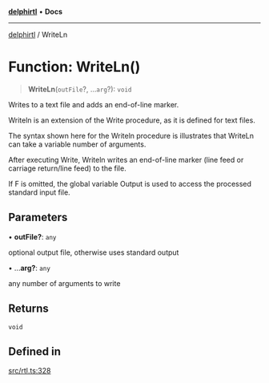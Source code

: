 [**delphirtl**](../README.md) • **Docs**

***

[delphirtl](../globals.md) / WriteLn

# Function: WriteLn()

> **WriteLn**(`outFile`?, ...`arg`?): `void`

Writes to a text file and adds an end-of-line marker.

Writeln is an extension of the Write procedure, as it is defined for text files.

The syntax shown here for the Writeln procedure is illustrates that WriteLn can take a variable number of arguments.

After executing Write, Writeln writes an end-of-line marker (line feed or carriage return/line feed) to the file.

If F is omitted, the global variable Output is used to access the processed standard input file.

## Parameters

• **outFile?**: `any`

optional output file, otherwise uses standard output

• ...**arg?**: `any`

any number of arguments to write

## Returns

`void`

## Defined in

[src/rtl.ts:328](https://github.com/chuacw/delphirtl/blob/05c2ea653decdb53a49ed6866b6aa0d956ef8b01/src/rtl.ts#L328)
